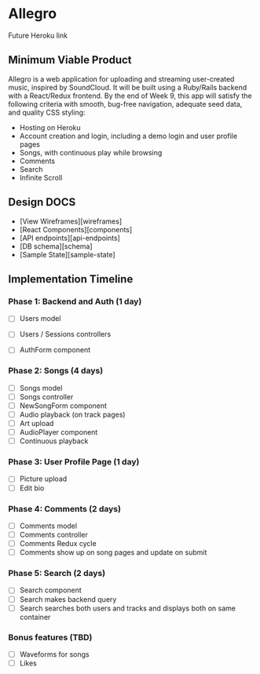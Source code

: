 # Allegro

Future Heroku link

## Minimum Viable Product
Allegro is a web application for uploading and streaming user-created music, inspired by SoundCloud. It will be built using a Ruby/Rails backend with a React/Redux frontend. By the end of Week 9, this app will satisfy the following criteria with smooth, bug-free navigation, adequate seed data, and quality CSS styling:

- Hosting on Heroku
- Account creation and login, including a demo login and user profile pages
- Songs, with continuous play while browsing
- Comments
- Search
- Infinite Scroll

## Design DOCS
* [View Wireframes][wireframes]
* [React Components][components]
* [API endpoints][api-endpoints]
* [DB schema][schema]
* [Sample State][sample-state]

## Implementation Timeline

### Phase 1: Backend and Auth (1 day)
- [ ] Users model
- [ ] Users / Sessions controllers
- [ ] AuthForm component


### Phase 2: Songs (4 days)
- [ ] Songs model
- [ ] Songs controller
- [ ] NewSongForm component
- [ ] Audio playback (on track pages)
- [ ] Art upload
- [ ] AudioPlayer component
- [ ] Continuous playback

### Phase 3: User Profile Page (1 day)
- [ ] Picture upload
- [ ] Edit bio

### Phase 4: Comments (2 days)
- [ ] Comments model
- [ ] Comments controller
- [ ] Comments Redux cycle
- [ ] Comments show up on song pages and update on submit

### Phase 5: Search (2 days)
- [ ] Search component
- [ ] Search makes backend query
- [ ] Search searches both users and tracks and displays both on same container

### Bonus features (TBD)
- [ ] Waveforms for songs
- [ ] Likes
